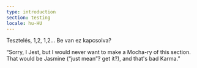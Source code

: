 ```yaml
---
type: introduction
section: testing
locale: hu-HU
---
```

Tesztelés, 1,2, 1,2… Be van ez kapcsolva?

“Sorry, I Jest, but I would never want to make a Mocha-ry
of this section. That would be Jasmine (“just mean”? get it?), and that's bad Karma.”